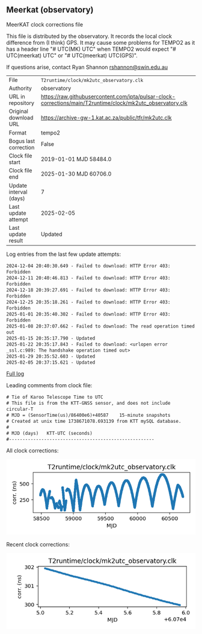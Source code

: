 
## Meerkat (observatory)

MeerKAT clock corrections file

This file is distributed by the observatory. It records the local
clock difference from (I think) GPS. It may cause some problems
for TEMPO2 as it has a header line "# UTC(MK) UTC" when TEMPO2
would expect "# UTC(meerkat) UTC" or "# UTC(meerkat) UTC(GPS)".

If questions arise, contact Ryan Shannon <rshannon@swin.edu.au>

|     |     |
|:--- |:--- |
| File | `T2runtime/clock/mk2utc_observatory.clk` |
| Authority | observatory |
| URL in repository | <https://raw.githubusercontent.com/ipta/pulsar-clock-corrections/main/T2runtime/clock/mk2utc_observatory.clk> |
| Original download URL | <https://archive-gw-1.kat.ac.za/public/tfr/mk2utc.clk> |
| Format | tempo2 |
| Bogus last correction | False |
| Clock file start | 2019-01-01 MJD 58484.0 |
| Clock file end | 2025-01-30 MJD 60706.0 |
| Update interval (days) | 7 |
| Last update attempt | 2025-02-05 |
| Last update result | Updated |

Log entries from the last few update attempts:
```
2024-12-04 20:40:30.649 - Failed to download: HTTP Error 403: Forbidden
2024-12-11 20:40:46.813 - Failed to download: HTTP Error 403: Forbidden
2024-12-18 20:39:27.691 - Failed to download: HTTP Error 403: Forbidden
2024-12-25 20:35:18.261 - Failed to download: HTTP Error 403: Forbidden
2025-01-01 20:35:40.302 - Failed to download: HTTP Error 403: Forbidden
2025-01-08 20:37:07.662 - Failed to download: The read operation timed out
2025-01-15 20:35:17.790 - Updated
2025-01-22 20:35:17.843 - Failed to download: <urlopen error _ssl.c:989: The handshake operation timed out>
2025-01-29 20:35:52.603 - Updated
2025-02-05 20:37:15.621 - Updated
```
[Full log](https://raw.githubusercontent.com/ipta/pulsar-clock-corrections/main/log/T2runtime/clock/mk2utc_observatory.clk.log)

Leading comments from clock file:

    # Tie of Karoo Telescope Time to UTC
    # This file is from the KTT-GNSS sensor, and does not include circular-T
    # MJD = (SensorTime(us)/86400e6)+40587    15-minute snapshots
    # Created at unix time 1738671078.693139 from KTT mySQL database.
    #
    # MJD (days)   KTT-UTC (seconds)
    #------------------------------------------------------



All clock corrections:

![plot of all clock corrections](mk2utc_observatory.clk.png "All corrections")

Recent clock corrections:

![plot of recent clock corrections](mk2utc_observatory.clk.short.png "Recent corrections")

